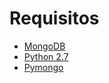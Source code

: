 # Requisitos
- [MongoDB](http://mongodb.org)
- [Python 2.7](http://python.org)
- [Pymongo](https://pypi.python.org/pypi/pymongo/)
